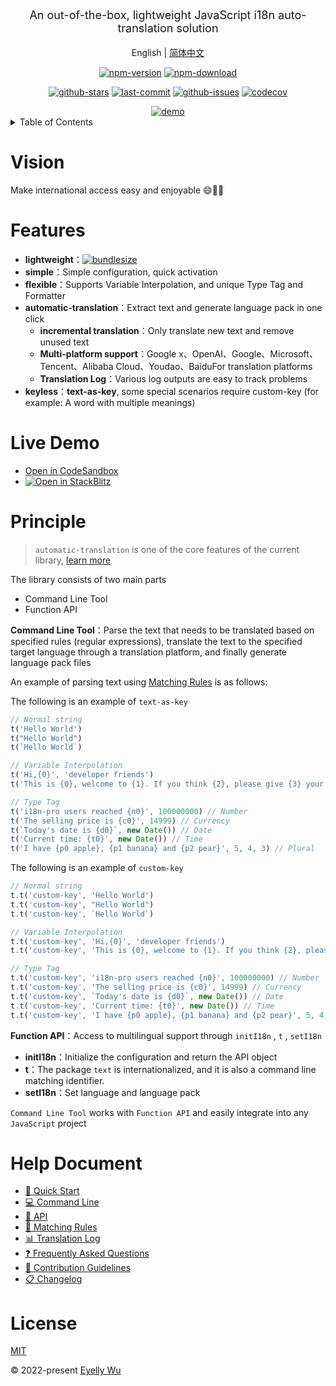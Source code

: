 <div align="center">
  <p style="font-size: 18px;">An out-of-the-box, lightweight JavaScript i18n auto-translation solution</p>


English | [简体中文](https://github.com/i18n-pro/core/blob/v3.0.0-alpha.2/README_zh-CN.md)


[![npm-version](https://img.shields.io/npm/v/i18n-pro.svg?style=flat-square "npm-version")](https://www.npmjs.com/package/i18n-pro "npm")
[![npm-download](https://img.shields.io/npm/dm/i18n-pro "npm-download")](https://www.npmjs.com/package/i18n-pro "npm")

[![github-stars](https://img.shields.io/github/stars/i18n-pro/core?style=social "github-stars")](https://github.com/i18n-pro/core/stargazers "github-stars")
[![last-commit](https://img.shields.io/github/last-commit/i18n-pro/core/dev "last-commit")](https://github.com/i18n-pro/core/commits/dev "last-commit")
[![github-issues](https://img.shields.io/github/issues-raw/i18n-pro/core "github-issues")](https://github.com/i18n-pro/core/issues "github-issues")
[![codecov](https://codecov.io/gh/i18n-pro/core/branch/main/graph/badge.svg?token=758C46SIE7 "codecov")](https://codecov.io/gh/i18n-pro/core "codecov")

<a href="https://ibb.co/hxDQ1w69">
    <img src="https://s3.bmp.ovh/imgs/2025/07/10/7340b93a468f1ebe.gif" alt="demo" />
  </a>

</div>
<details >
  <summary>Table of Contents</summary>

  [Vision](#vision)<br/>
  [Features](#features)<br/>
  [Live Demo](#live-demo)<br/>
  [Principle](#principle)<br/>
  [Help Document](#help-document)<br/>
  [License](#license)<br/>

</details>


# Vision
Make international access easy and enjoyable 😄💪🏻
# Features

* **lightweight**：[![bundlesize](https://img.shields.io/bundlephobia/minzip/i18n-pro?color=brightgreen&style=plastic "bundlesize")](https://bundlephobia.com/package/i18n-pro "bundlesize")
* **simple**：Simple configuration, quick activation
* **flexible**：Supports Variable Interpolation, and unique Type Tag and Formatter
* **automatic-translation**：Extract text and generate language pack in one click
   * **incremental translation**：Only translate new text and remove unused text
   * **Multi-platform support**：Google x、OpenAI、Google、Microsoft、Tencent、Alibaba Cloud、Youdao、BaiduFor translation platforms
   * **Translation Log**：Various log outputs are easy to track problems
* **keyless**：**text-as-key**, some special scenarios require custom-key (for example: A word with multiple meanings)


# Live Demo

* [Open in CodeSandbox](https://codesandbox.io/p/github/i18n-pro/core-demo/main?file=README.md)
* [![Open in StackBlitz](https://developer.stackblitz.com/img/open_in_stackblitz_small.svg "Open in StackBlitz")](https://stackblitz.com/github/i18n-pro/core-demo?file=README.md)


# Principle

>  `automatic-translation`  is one of the core features of the current library, [learn more](https://github.com/i18n-pro/core/blob/v3.0.0-alpha.2/docs/dist/Q&A.md)<br/>

The library consists of two main parts
* Command Line Tool
* Function API

**Command Line Tool**：Parse the text that needs to be translated based on specified rules (regular expressions), translate the text to the specified target language through a translation platform, and finally generate language pack files

An example of parsing text using  [Matching Rules](https://github.com/i18n-pro/core/blob/v3.0.0-alpha.2/docs/dist/MATCH_RULE.md)  is as follows:

The following is an example of  `text-as-key` 
```js
// Normal string
t('Hello World')
t("Hello World")
t(`Hello World`)

// Variable Interpolation
t('Hi,{0}', 'developer friends')
t('This is {0}, welcome to {1}. If you think {2}, please give {3} your support', ' `i18n-pro` ', 'use', `it's helpful for you`, ' ⭐️ ')

// Type Tag
t('i18n-pro users reached {n0}', 100000000) // Number
t('The selling price is {c0}', 14999) // Currency
t(`Today's date is {d0}`, new Date()) // Date
t('Current time: {t0}', new Date()) // Time
t('I have {p0 apple}, {p1 banana} and {p2 pear}', 5, 4, 3) // Plural 
```

The following is an example of  `custom-key` 
```js
// Normal string
t.t('custom-key', 'Hello World')
t.t('custom-key', "Hello World")
t.t('custom-key', `Hello World`)

// Variable Interpolation
t.t('custom-key', 'Hi,{0}', 'developer friends')
t.t('custom-key', 'This is {0}, welcome to {1}. If you think {2}, please give {3} your support', ' `i18n-pro` ', 'use', `it's helpful for you`, ' ⭐️ ')

// Type Tag
t.t('custom-key', 'i18n-pro users reached {n0}', 100000000) // Number
t.t('custom-key', 'The selling price is {c0}', 14999) // Currency
t.t('custom-key', `Today's date is {d0}`, new Date()) // Date
t.t('custom-key', 'Current time: {t0}', new Date()) // Time
t.t('custom-key', 'I have {p0 apple}, {p1 banana} and {p2 pear}', 5, 4, 3) // Plural 
```
**Function API**：Access to multilingual support through  `initI18n` ,  `t` ,  `setI18n` 
* **initI18n**：Initialize the configuration and return the API object
* **t**：The package  `text`  is internationalized, and it is also a command line matching identifier.
* **setI18n**：Set language and language pack

 `Command Line Tool`  works with  `Function API`  and easily integrate into any  `JavaScript`  project
# Help Document

* [🚀 Quick Start](https://github.com/i18n-pro/core/blob/v3.0.0-alpha.2/docs/dist/USAGE.md)
* [💻 Command Line](https://github.com/i18n-pro/core/blob/v3.0.0-alpha.2/docs/dist/COMMAND_LINE.md)
* [📖 API](https://github.com/i18n-pro/core/blob/v3.0.0-alpha.2/docs/dist/API.md)
* [📝 Matching Rules](https://github.com/i18n-pro/core/blob/v3.0.0-alpha.2/docs/dist/MATCH_RULE.md)
* [📊 Translation Log](https://github.com/i18n-pro/core/blob/v3.0.0-alpha.2/docs/dist/OUTPUT_LOG.md)
* [❓ Frequently Asked Questions](https://github.com/i18n-pro/core/blob/v3.0.0-alpha.2/docs/dist/Q&A.md)
* [🤝 Contribution Guidelines](https://github.com/i18n-pro/core/blob/dev/docs/dist/CONTRIBUTION_GUIDELINES.md)
* [📋 Changelog](https://github.com/i18n-pro/core/blob/v3.0.0-alpha.2/docs/dist/CHANGELOG.md)


# License
[MIT](./LICENSE)

© 2022-present [Eyelly Wu](https://github.com/eyelly-wu)